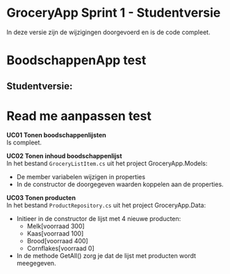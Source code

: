 # GroceryApp Sprint 1 - Studentversie

In deze versie zijn de wijzigingen doorgevoerd en is de code compleet.

# BoodschappenApp test

## Studentversie:

# Read me aanpassen test

**UC01 Tonen boodschappenlijsten**  
Is compleet.

**UC02 Tonen inhoud boodschappenlijst**  
In het bestand `GroceryListItem.cs` uit het project GroceryApp.Models:

- De member variabelen wijzigen in properties
- In de constructor de doorgegeven waarden koppelen aan de properties.

**UC03 Tonen producten**  
In het bestand `ProductRepository.cs` uit het project GroceryApp.Data:

- Initieer in de constructor de lijst met 4 nieuwe producten:
  - Melk[voorraad 300]
  - Kaas[voorraad 100]
  - Brood[voorraad 400]
  - Cornflakes[voorraad 0]
- In de methode GetAll() zorg je dat de lijst met producten wordt meegegeven.
